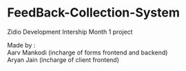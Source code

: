 # FeedBack-Collection-System

Zidio Development Intership Month 1 project<br>

Made by :<br>
      Aarv Mankodi (incharge of forms frontend and backend)<br>
      Aryan Jain (incharge of client frontend)<br>
